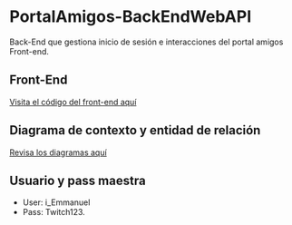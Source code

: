 # PortalAmigos-BackEndWebAPI
Back-End que gestiona inicio de sesión e interacciones del portal amigos Front-end. 

## Front-End

[Visita el código del front-end aquí](https://github.com/TheIE100/PortalAmigos)

## Diagrama de contexto y entidad de relación

[Revisa los diagramas aquí](https://app.lucidchart.com/invitations/accept/df093777-df3b-4b36-92c4-46b6dc9cd25c)


## Usuario y pass maestra

* User: i_Emmanuel
* Pass: Twitch123.
